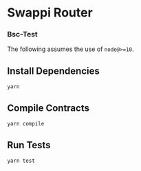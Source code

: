 # Swappi Router

### Bsc-Test

The following assumes the use of `node@>=10`.

## Install Dependencies

`yarn`

## Compile Contracts

`yarn compile`

## Run Tests

`yarn test`
